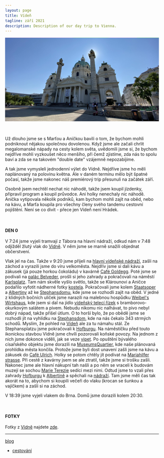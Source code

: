 ```yaml
---
layout: page
title: Vídeň
tagline: září 2021
description: Description of our day trip to Vienna.
---
```


![Karlsplatz](images/travelling_2021_Viden_image.jpg)

&nbsp;

Už dlouho jsme se s Marťou a Aničkou bavili o tom, že bychom mohli podniknout
nějakou společnou dovolenou. Když jsme ale začali chrlit megalomanské nápady
na cesty kolem světa, uvědomili jsme si, že bychom nejdříve mohli vyzkoušet něco
menšího, při čemž zjistíme, zda nás to spolu baví a zda se na takovém "double
date" vzájemně nepozabíjíme.

A tak jsme vymysleli jednodenní výlet do Vídně. Nejdříve jsme ho měli
naplánovaný na polovinu května. Ale v daném termínu mělo být špatné počasí, takže
jsme nakonec náš premiérový trip přesunuli na začátek září.

Osobně jsem nechtěl nechat nic náhodě, takže jsem koupil jízdenky, připravil
program a koupil průvodce. Ani holky nenechaly nic náhodě. Anička vytipovala
několik podniků, kam bychom mohli zajít na oběd, nebo na kávu, a Marťa koupila
pro všechny členy svého tandemu cestovní pojištění. Není se co divit - přece jen
Vídeň není Hrádek.

&nbsp;

#### DEN 0

V 7:24 jsme vyjeli tramvají z Tábora na hlavní nádraží, odkud nám v 7:48 odjížděl
žlutý vlak do [Vídně](https://cs.wikipedia.org/wiki/V%C3%ADde%C5%88). V něm jsme
se marně snažili objednat občerstvení.

Vlak jel na čas. Takže v 9:20 jsme přijeli na
[hlavní vídeňské nádraží](https://cs.wikipedia.org/wiki/Wien_Hauptbahnhof),
zašli na záchod a vyrazili jsme do víru velkoměsta. Nejdřív jsme si dali kávu
a zákusek (já pouze horkou čokoládu) v kavárně
[Café Goldegg](https://www.cafegoldegg.at/). Poté jsme se podívali na
[palác Belveder](https://cs.wikipedia.org/wiki/Belveder_(pal%C3%A1c)), prošli si
jeho zahrady a pokračovali na náměstí
[Karlsplatz](https://cs.wikipedia.org/wiki/Karlovo_n%C3%A1m%C4%9Bst%C3%AD_(V%C3%ADde%C5%88)).
Tam nám skvěle vyšlo světlo, takže se Klárounovi a Aničce podařilo vyfotit nádherné
fotky [kostela](https://cs.wikipedia.org/wiki/Kostel_svat%C3%A9ho_Karla_Boromejsk%C3%A9ho_(V%C3%ADde%C5%88)).
Pokračovali jsme kolem [Staatsoper](https://cs.wikipedia.org/wiki/V%C3%ADde%C5%88sk%C3%A1_st%C3%A1tn%C3%AD_opera) a
[Albertiny](https://cs.wikipedia.org/wiki/Albertina)
až ke [Stephansdomu](https://cs.wikipedia.org/wiki/Katedr%C3%A1la_svat%C3%A9ho_%C5%A0t%C4%9Bp%C3%A1na_(V%C3%ADde%C5%88)), kde
jsme se rozhodli zajít na oběd. V jedné z klidných bočních uliček jsme narazili
na malebnou hospůdku [Weibel's Wirtshaus](http://www.weibel.at/wirtshaus01.html),
kde jsem si dal na jídlo [vídeňský telecí řízek](https://cs.wikipedia.org/wiki/V%C3%ADde%C5%88sk%C3%BD_%C5%99%C3%ADzek) s bramborovo-okurkovým salátem a pivem.
Nebudu nikomu nic nalhávat, to pivo nebyl dobrý nápad, takže přišel útlum.
O to horší bylo, že po obědě jsme se rozhodli jít na vyhlídku na [Stephansdom](https://cs.wikipedia.org/wiki/Katedr%C3%A1la_svat%C3%A9ho_%C5%A0t%C4%9Bp%C3%A1na_(V%C3%ADde%C5%88)),
kde na nás čekalo 343 strmých schodů.
Myslím, že pohled na [Vídeň](https://cs.wikipedia.org/wiki/V%C3%ADde%C5%88) ale
za tu námahu stál. Ze Stephansplatzu jsme pokračovali
k [Hofburgu](https://cs.wikipedia.org/wiki/Hofburg). Na náměstíčku před touto
ikonickou stavbou Vídně jsme chvíli pozorovali
koňské povozy. Na jednom z nich jsme dokonce viděli, jak se veze
[vipet](https://cs.wikipedia.org/wiki/Whippet). Po opuštění bývalého
císařského objektu jsme dorazili na
[MuseumsQuartier](https://cs.wikipedia.org/wiki/MuseumsQuartier), kde naše
plánovaná prohlídka města končila. Protože jsme byli dost unavení zašli jsme na
kávu a zákusek do [Café Ulrich](https://ulrichwien.at/). Holky se potom chtěly
jít podívat na [Mariahilfer strasse](https://cs.wikipedia.org/wiki/Mariahilfer_Stra%C3%9Fe).
Při cestě z kavárny jsem se ale ztratil, takže jsme si trošku zašli. Nakonec
jsme ale hlavní nákupní tah našli a po něm se vraceli k budovám muzejí se sochou
[Marie Terezie](https://cs.wikipedia.org/wiki/Marie_Terezie) sedící mezi nimi.
Odtud jsme to vzali přes zahrady [Hofburgu](https://cs.wikipedia.org/wiki/Hofburg)
k [Albertině](https://cs.wikipedia.org/wiki/Albertina)
a spěchali na [nádraží]((https://cs.wikipedia.org/wiki/Wien_Hauptbahnhof)).
Tam jsme měli čas tak akorát na to, abychom si koupili
večeři do vlaku (krocan se šunkou a vajíčkem) a zašli si na záchod.

V 18:39 jsme vyjeli vlakem do Brna. Domů jsme dorazili kolem 20:30.

&nbsp;

#### FOTKY

Fotky z [Vídně](https://cs.wikipedia.org/wiki/V%C3%ADde%C5%88) najdete
[zde](https://photos.app.goo.gl/aR1FRxRf31eZm1e77).

---

[blog](../index.html)
- [cestování](traveling_content.html)
